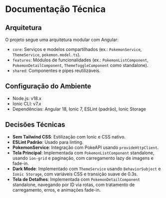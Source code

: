 # Documentação Técnica

## Arquitetura

O projeto segue uma arquitetura modular com Angular:

- `core`: Serviços e modelos compartilhados (ex.: `PokemonService`, `ThemeService`, `pokemon.model.ts`).
- `features`: Módulos de funcionalidades (ex.: `PokemonListComponent`, `PokemonDetailComponent`, `ThemeToggleComponent` como standalone).
- `shared`: Componentes e pipes reutilizáveis.

## Configuração do Ambiente

- Node.js: v18.x
- Ionic CLI: v7.x
- Dependências: Angular 18, Ionic 7, ESLint (padrão), Ionic Storage

## Decisões Técnicas

- **Sem Tailwind CSS**: Estilização com Ionic e CSS nativo.
- **ESLint Padrão**: Usado para linting.
- **PokemonService**: Integração com PokeAPI usando `provideHttpClient`.
- **Tela Principal**: Implementada com `PokemonListComponent` standalone, usando `ion-grid` e paginação, com carregamento lazy de imagens e fade-in.
- **Dark Mode**: Implementado com `ThemeService` usando `BehaviorSubject` e `Ionic Storage`, com variáveis CSS e transição suave de 0.3s.
- **Tela de Detalhes**: Implementada com `PokemonDetailComponent` standalone, navegando por ID via rotas, com tratamento de carregamento, erros, e animações fade-in.
